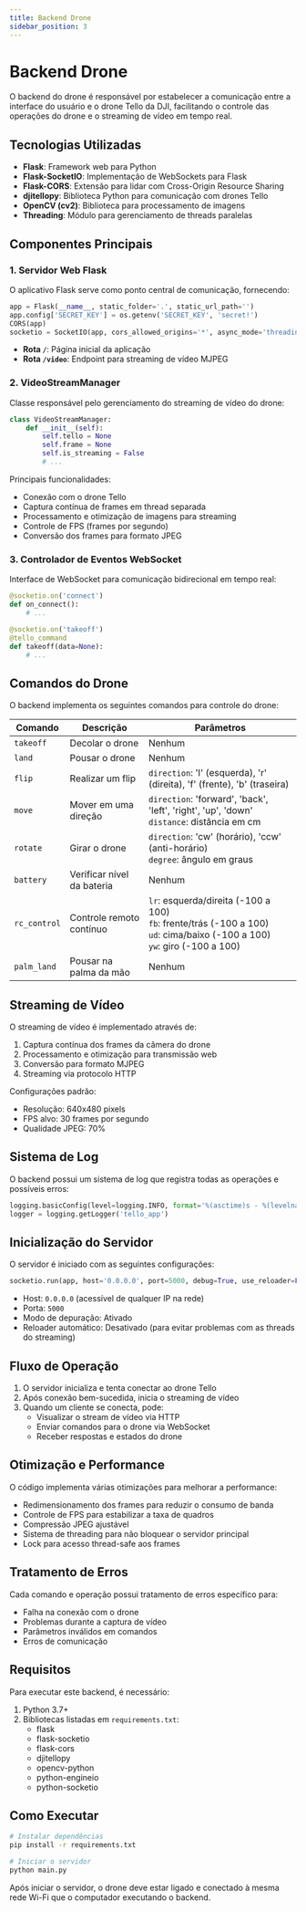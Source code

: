 ```yaml
---
title: Backend Drone
sidebar_position: 3
---
```


# Backend Drone

O backend do drone é responsável por estabelecer a comunicação entre a interface do usuário e o drone Tello da DJI, facilitando o controle das operações do drone e o streaming de vídeo em tempo real.

## Tecnologias Utilizadas

- **Flask**: Framework web para Python
- **Flask-SocketIO**: Implementação de WebSockets para Flask
- **Flask-CORS**: Extensão para lidar com Cross-Origin Resource Sharing
- **djitellopy**: Biblioteca Python para comunicação com drones Tello
- **OpenCV (cv2)**: Biblioteca para processamento de imagens
- **Threading**: Módulo para gerenciamento de threads paralelas

## Componentes Principais

### 1. Servidor Web Flask

O aplicativo Flask serve como ponto central de comunicação, fornecendo:

```python
app = Flask(__name__, static_folder='.', static_url_path='')
app.config['SECRET_KEY'] = os.getenv('SECRET_KEY', 'secret!')
CORS(app)
socketio = SocketIO(app, cors_allowed_origins='*', async_mode='threading')
```

- **Rota `/`**: Página inicial da aplicação
- **Rota `/video`**: Endpoint para streaming de vídeo MJPEG

### 2. VideoStreamManager

Classe responsável pelo gerenciamento do streaming de vídeo do drone:

```python
class VideoStreamManager:
    def __init__(self):
        self.tello = None
        self.frame = None
        self.is_streaming = False
        # ...
```

Principais funcionalidades:
- Conexão com o drone Tello
- Captura contínua de frames em thread separada
- Processamento e otimização de imagens para streaming
- Controle de FPS (frames por segundo)
- Conversão dos frames para formato JPEG

### 3. Controlador de Eventos WebSocket

Interface de WebSocket para comunicação bidirecional em tempo real:

```python
@socketio.on('connect')
def on_connect():
    # ...

@socketio.on('takeoff')
@tello_command
def takeoff(data=None):
    # ...
```

## Comandos do Drone

O backend implementa os seguintes comandos para controle do drone:

| Comando | Descrição | Parâmetros |
|---------|-----------|------------|
| `takeoff` | Decolar o drone | Nenhum |
| `land` | Pousar o drone | Nenhum |
| `flip` | Realizar um flip | `direction`: 'l' (esquerda), 'r' (direita), 'f' (frente), 'b' (traseira) |
| `move` | Mover em uma direção | `direction`: 'forward', 'back', 'left', 'right', 'up', 'down'  <br/>`distance`: distância em cm |
| `rotate` | Girar o drone | `direction`: 'cw' (horário), 'ccw' (anti-horário)  <br/>`degree`: ângulo em graus |
| `battery` | Verificar nível da bateria | Nenhum |
| `rc_control` | Controle remoto contínuo | `lr`: esquerda/direita (-100 a 100)  <br/>`fb`: frente/trás (-100 a 100)  <br/>`ud`: cima/baixo (-100 a 100)  <br/>`yw`: giro (-100 a 100) |
| `palm_land` | Pousar na palma da mão | Nenhum |

## Streaming de Vídeo

O streaming de vídeo é implementado através de:

1. Captura contínua dos frames da câmera do drone
2. Processamento e otimização para transmissão web
3. Conversão para formato MJPEG
4. Streaming via protocolo HTTP

Configurações padrão:
- Resolução: 640x480 pixels
- FPS alvo: 30 frames por segundo
- Qualidade JPEG: 70%

## Sistema de Log

O backend possui um sistema de log que registra todas as operações e possíveis erros:

```python
logging.basicConfig(level=logging.INFO, format='%(asctime)s - %(levelname)s - %(message)s')
logger = logging.getLogger('tello_app')
```

## Inicialização do Servidor

O servidor é iniciado com as seguintes configurações:

```python
socketio.run(app, host='0.0.0.0', port=5000, debug=True, use_reloader=False, allow_unsafe_werkzeug=True)
```

- Host: `0.0.0.0` (acessível de qualquer IP na rede)
- Porta: `5000`
- Modo de depuração: Ativado
- Reloader automático: Desativado (para evitar problemas com as threads do streaming)

## Fluxo de Operação

1. O servidor inicializa e tenta conectar ao drone Tello
2. Após conexão bem-sucedida, inicia o streaming de vídeo
3. Quando um cliente se conecta, pode:
   - Visualizar o stream de vídeo via HTTP
   - Enviar comandos para o drone via WebSocket
   - Receber respostas e estados do drone

## Otimização e Performance

O código implementa várias otimizações para melhorar a performance:

- Redimensionamento dos frames para reduzir o consumo de banda
- Controle de FPS para estabilizar a taxa de quadros
- Compressão JPEG ajustável
- Sistema de threading para não bloquear o servidor principal
- Lock para acesso thread-safe aos frames

## Tratamento de Erros

Cada comando e operação possui tratamento de erros específico para:
- Falha na conexão com o drone
- Problemas durante a captura de vídeo
- Parâmetros inválidos em comandos
- Erros de comunicação

## Requisitos

Para executar este backend, é necessário:

1. Python 3.7+
2. Bibliotecas listadas em `requirements.txt`:
   - flask
   - flask-socketio
   - flask-cors
   - djitellopy
   - opencv-python
   - python-engineio
   - python-socketio

## Como Executar

```bash
# Instalar dependências
pip install -r requirements.txt

# Iniciar o servidor
python main.py
```

Após iniciar o servidor, o drone deve estar ligado e conectado à mesma rede Wi-Fi que o computador executando o backend.